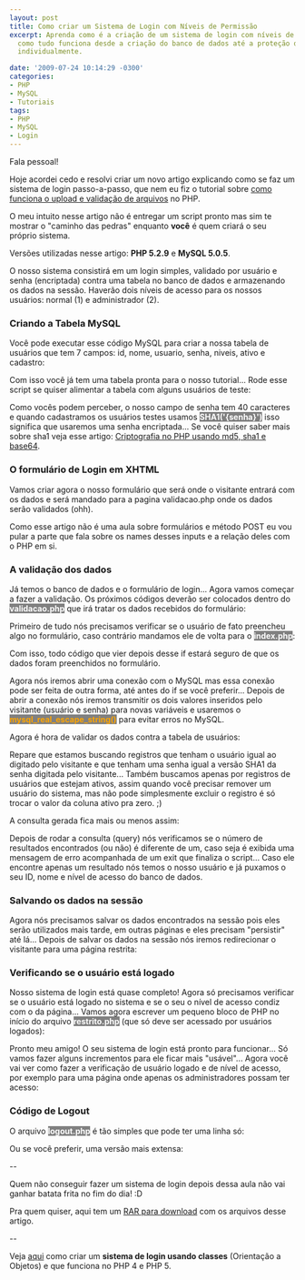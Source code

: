 ```yaml
---
layout: post
title: Como criar um Sistema de Login com Níveis de Permissão
excerpt: Aprenda como é a criação de um sistema de login com níveis de acesso e entenda
  como tudo funciona desde a criação do banco de dados até a proteção das páginas
  individualmente.

date: '2009-07-24 10:14:29 -0300'
categories:
- PHP
- MySQL
- Tutoriais
tags:
- PHP
- MySQL
- Login
---
```

Fala pessoal!

Hoje acordei cedo e resolvi criar um novo artigo explicando como se faz um sistema de login passo-a-passo, que nem eu fiz o tutorial sobre [como funciona o upload e validação de arquivos](/upload-de-arquivos-como-tudo-funciona) no PHP.

O meu intuito nesse artigo não é entregar um script pronto mas sim te mostrar o "caminho das pedras" enquanto <strong>você</strong> é quem criará o seu próprio sistema.

Versões utilizadas nesse artigo: <strong>PHP 5.2.9</strong> e <strong>MySQL 5.0.5</strong>.

O nosso sistema consistirá em um login simples, validado por usuário e senha (encriptada) contra uma tabela no banco de dados e armazenando os dados na sessão. Haverão dois níveis de acesso para os nossos usuários: normal (1) e administrador (2).

### Criando a Tabela MySQL
Você pode executar esse código MySQL para criar a nossa tabela de usuários que tem 7 campos: id, nome, usuario, senha, niveis, ativo e cadastro:

<div data-gist-id="737e6aec868203d58180" data-gist-show-loading="false"></div>

Com isso você já tem uma tabela pronta para o nosso tutorial... Rode esse script se quiser alimentar a tabela com alguns usuários de teste:

<div data-gist-id="8ff7d1f8101b746af418" data-gist-show-loading="false"></div>

Como vocês podem perceber, o nosso campo de senha tem 40 caracteres e quando cadastramos os usuários testes usamos <strong style="color: white; background: gray">SHA1('{senha}')</strong> isso significa que usaremos uma senha encriptada... Se você quiser saber mais sobre sha1 veja esse artigo: [Criptografia no PHP usando md5, sha1 e base64](/criptografia-no-php-usando-md5-sha1-e-base64).



### O formulário de Login em XHTML
Vamos criar agora o nosso formulário que será onde o visitante entrará com os dados e será mandado para a pagina validacao.php onde os dados serão validados (ohh).


<div data-gist-id="6e9fa521185de713afbb" data-gist-show-loading="false"></div>

Como esse artigo não é uma aula sobre formulários e método POST eu vou pular a parte que fala sobre os names desses inputs e a relação deles com o PHP em si.



### A validação dos dados
Já temos o banco de dados e o formulário de login... Agora vamos começar a fazer a validação. Os próximos códigos deverão ser colocados dentro do <strong style="color: white; background: gray">validacao.php</strong> que irá tratar os dados recebidos do formulário:

Primeiro de tudo nós precisamos verificar se o usuário de fato preencheu algo no formulário, caso contrário mandamos ele de volta para o <strong style="color: white; background: gray">index.php</strong>:


<div data-gist-id="9faed09002708b75e5d1" data-gist-show-loading="false"></div>

Com isso, todo código que vier depois desse if estará seguro de que os dados foram preenchidos no formulário.

Agora nós iremos abrir uma conexão com o MySQL mas essa conexão pode ser feita de outra forma, até antes do if se você preferir... Depois de abrir a conexão nós iremos transmitir os dois valores inseridos pelo visitante (usuário e senha) para novas variáveis e usaremos o <strong style="color: orange; background: gray">mysql_real_escape_string()</strong> para evitar erros no MySQL.


<div data-gist-id="36326b2ba32ad98f3e7d" data-gist-show-loading="false"></div>

Agora é hora de validar os dados contra a tabela de usuários:


<div data-gist-id="f339b7a09df0ca1d814d" data-gist-show-loading="false"></div>

Repare que estamos buscando registros que tenham o usuário igual ao digitado pelo visitante e que tenham uma senha igual a versão SHA1 da senha digitada pelo visitante... Também buscamos apenas por registros de usuários que estejam ativos, assim quando você precisar remover um usuário do sistema, mas não pode simplesmente excluir o registro é só trocar o valor da coluna ativo pra zero. ;)

A consulta gerada fica mais ou menos assim:

<div data-gist-id="363102d5073fbf0366b0" data-gist-show-loading="false"></div>

Depois de rodar a consulta (query) nós verificamos se o número de resultados encontrados (ou não) é diferente de um, caso seja é exibida uma mensagem de erro acompanhada de um exit que finaliza o script... Caso ele encontre apenas um resultado nós temos o nosso usuário e já puxamos o seu ID, nome e nível de acesso do banco de dados.



### Salvando os dados na sessão
Agora nós precisamos salvar os dados encontrados na sessão pois eles serão utilizados mais tarde, em outras páginas e eles precisam "persistir" até lá... Depois de salvar os dados na sessão nós iremos redirecionar o visitante para uma página restrita:


<div data-gist-id="314cb01452f029e86348" data-gist-show-loading="false"></div>



### Verificando se o usuário está logado
Nosso sistema de login está quase completo! Agora só precisamos verificar se o usuário está logado no sistema e se o seu o nível de acesso condiz com o da página... Vamos agora escrever um pequeno bloco de PHP no início do arquivo <strong style="color: white; background: gray">restrito.php</strong> (que só deve ser acessado por usuários logados):


<div data-gist-id="d8d3888b13aad7bb8736" data-gist-show-loading="false"></div>

Pronto meu amigo! O seu sistema de login está pronto para funcionar... Só vamos fazer alguns incrementos para ele ficar mais "usável"... Agora você vai ver como fazer a verificação de usuário logado e de nível de acesso, por exemplo para uma página onde apenas os administradores possam ter acesso:


<div data-gist-id="5040bea5de33e6de7067" data-gist-show-loading="false"></div>



### Código de Logout
O arquivo <strong style="color: white; background: gray">logout.php</strong> é tão simples que pode ter uma linha só:

<div data-gist-id="36188a55a1d7e45b7f6e" data-gist-show-loading="false"></div>

Ou se você preferir, uma versão mais extensa:

<div data-gist-id="a17664a8f96da3c21548" data-gist-show-loading="false"></div>

--

Quem não conseguir fazer um sistema de login depois dessa aula não vai ganhar batata frita no fim do dia! :D

Pra quem quiser, aqui tem um [RAR para download](/arquivos/2009/07/login20090724.rar) com os arquivos desse artigo.

--

Veja [aqui](/criando-um-sistema-de-logins-com-classe-no-php-parte-1) como criar um <strong>sistema de login usando classes</strong> (Orientação a Objetos) e que funciona no PHP 4 e PHP 5.

